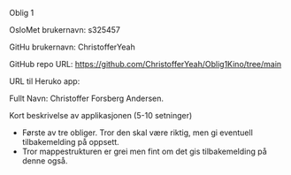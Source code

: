 Oblig 1

OsloMet brukernavn: s325457

GitHu brukernavn: ChristofferYeah 

GitHub repo URL: https://github.com/ChristofferYeah/Oblig1Kino/tree/main

URL til Heruko app:

Fullt Navn: Christoffer Forsberg Andersen.

Kort beskrivelse av applikasjonen (5-10 setninger)
- Første av tre obliger. Tror den skal være riktig, men gi eventuell tilbakemelding på oppsett.
- Tror mappestrukturen er grei men fint om det gis tilbakemelding på denne også.
